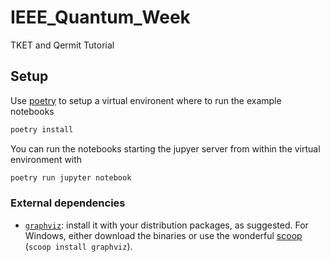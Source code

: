 # IEEE_Quantum_Week

TKET and Qermit Tutorial

## Setup

Use [poetry](https://python-poetry.org/) to setup a virtual environent where to run the example notebooks

```bash
poetry install
```

You can run the notebooks starting the jupyer server from within the virtual environment with

```bash
poetry run jupyter notebook
```

### External dependencies

- [`graphviz`](https://graphviz.org/download/): install it with your distribution packages, as suggested. For Windows, either download the binaries or use the wonderful [scoop](https://scoop.sh/) (`scoop install graphviz`).
